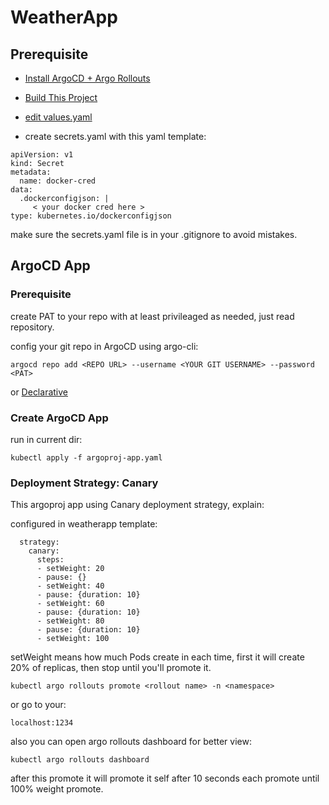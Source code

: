 # WeatherApp

## Prerequisite

* [Install ArgoCD + Argo Rollouts](https://github.com/ishimto/argocd/tree/main/argo-setup)

* [Build This Project](https://github.com/ishimto/weatherapp/tree/main/app_docker_nginx/app)

* [edit values.yaml](https://github.com/ishimto/argocd/tree/main/weatherapp/helm)

* create secrets.yaml with this yaml template:

```
apiVersion: v1
kind: Secret
metadata:
  name: docker-cred
data:
  .dockerconfigjson: |
     < your docker cred here >
type: kubernetes.io/dockerconfigjson

```
make sure the secrets.yaml file is in your .gitignore to avoid mistakes.


## ArgoCD App

### Prerequisite

create PAT to your repo with at least privileaged as needed, just read repository.

config your git repo in ArgoCD using argo-cli:

```
argocd repo add <REPO URL> --username <YOUR GIT USERNAME> --password <PAT>
```

or [Declarative](https://argo-cd.readthedocs.io/en/stable/operator-manual/declarative-setup/)


### Create ArgoCD App

run in current dir:

```
kubectl apply -f argoproj-app.yaml
```



### Deployment Strategy: Canary

This argoproj app using Canary deployment strategy, explain:

configured in weatherapp template:

```
  strategy:
    canary:
      steps:
      - setWeight: 20
      - pause: {}
      - setWeight: 40
      - pause: {duration: 10}
      - setWeight: 60
      - pause: {duration: 10}
      - setWeight: 80
      - pause: {duration: 10}
      - setWeight: 100
```

setWeight means how much Pods create in each time, first it will create 20% of replicas, then stop until you'll promote it.

```
kubectl argo rollouts promote <rollout name> -n <namespace>
```

or go to your:

```
localhost:1234
```

also you can open argo rollouts dashboard for better view:

```
kubectl argo rollouts dashboard
```


after this promote it will promote it self after 10 seconds each promote until 100% weight promote.
